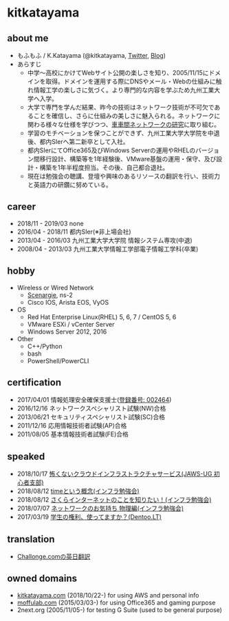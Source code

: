 # kitkatayama

## about me

* もふもふ / K.Katayama (@kitkatayama, [Twitter](https://twitter.com/kitkatayama), [Blog](https://moffumoffu.hatenablog.com/)) 
* あらすじ
  * 中学～高校にかけてWebサイト公開の楽しさを知り、2005/11/15にドメインを取得。ドメインを運用する際にDNSやメール・Webの仕組みに触れ情報工学の楽しさに気づく。より専門的な内容を学ぶため九州工業大学へ入学。
  * 大学で専門を学んだ結果、昨今の技術はネットワーク技術が不可欠であることを確信し、さらに仕組みの美しさに魅入られる。ネットワークに関わる様々な仕様を学びつつ、[車車間ネットワークの研究](https://www.toyota-itc.com/publications/index.php?year=1&user=1167)に取り組む。
  * 学習のモチベーションを保つことができず、九州工業大学大学院を中退後、都内SIerへ第二新卒として入社。
  * 都内SIerにてOffice365及びWindows Serverの運用やRHELのバージョン間移行設計、構築等を1年経験後、VMware基盤の運用・保守、及び設計・構築を1年半程度担当。その後、自己都合退社。
  * 現在は勉強会の聴講、登壇や興味のあるリソースの翻訳を行い、技術力と英語力の研鑽に努めている。

## career

* 2018/11 - 2019/03 none
* 2016/04 - 2018/11 都内SIer(※非上場会社)
* 2013/04 - 2016/03 九州工業大学大学院 情報システム専攻(中退)
* 2008/04 - 2013/03 九州工業大学情報工学部電子情報工学科(卒業)

## hobby

* Wireless or Wired Network
  * [Scenargie](https://www.spacetime-eng.com/en/), ns-2
  * Cisco IOS, Arista EOS, VyOS
* OS
  * Red Hat Enterprise Linux(RHEL) 5, 6, 7 / CentOS 5, 6
  * VMware ESXi / vCenter Server
  * Windows Server 2012, 2016
* Other
  * C++/Python
  * bash
  * PowerShell/PowerCLI

## certification

* 2017/04/01 情報処理安全確保支援士([登録番号: 002464](https://riss.ipa.go.jp/r?r=002464))
* 2016/12/16 ネットワークスペシャリスト試験(NW)合格
* 2013/06/21 セキュリティスペシャリスト試験(SC)合格
* 2011/12/16 応用情報技術者試験(AP)合格
* 2011/08/05 基本情報技術者試験(FE)合格

## speaked
* 2018/10/17 [怖くないクラウドインフラストラクチャサービス(JAWS-UG 初心者支部)](https://moffumoffu.hatenablog.com/entry/2018/10/18/202840)
* 2018/08/12 [timeという概念(インフラ勉強会)](https://moffumoffu.hatenablog.com/entry/2018/10/18/204454)
* 2018/08/12 [さくらインターネットのことを知りたい！(インフラ勉強会)](https://moffumoffu.hatenablog.com/entry/2018/10/18/204454)
* 2018/07/07 [ネットワークのお気持ち 物理編(インフラ勉強会)](https://moffumoffu.hatenablog.com/entry/2018/08/04/092854)
* 2017/03/19 [学生の権利、使ってますか？(Dentoo.LT)](https://www.slideshare.net/KazuoKatayama/ss-73352980)

## translation

* [Challonge.comの英日翻訳](https://challonge.com/)

## owned domains

* [kitkatayama.com](https://www.kitkatayama.com/) (2018/10/22-) for using AWS and personal info
* [moffulab.com](https://www.moffulab.com/) (2015/03/03-) for using Office365 and gaming purpose
* 2next.org (2005/11/05-) for testing G Suite (used to be general purpose)
